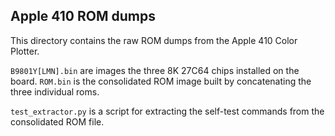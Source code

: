 ## Apple 410 ROM dumps

This directory contains the raw ROM dumps from the Apple 410 Color Plotter.

`B9801Y[LMN].bin` are images the three 8K 27C64 chips installed on the board. `ROM.bin` is the
consolidated ROM image built by concatenating the three individual roms.

`test_extractor.py` is a script for extracting the self-test commands from the consolidated
ROM file.

